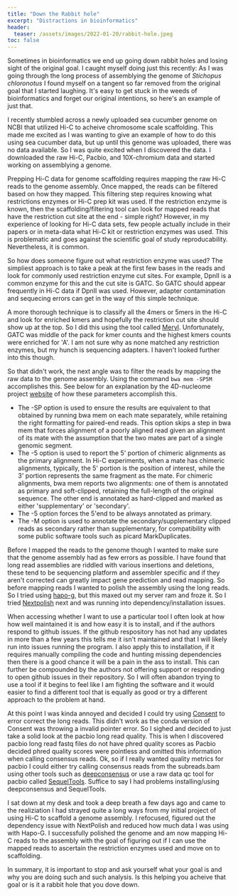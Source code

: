 ```yaml
---
title: "Down the Rabbit hole"
excerpt: "Distractions in bioinformatics"
header:
  teaser: /assets/images/2022-01-20/rabbit-hole.jpeg
toc: false
---
```


Sometimes in bioinformatics we end up going down rabbit holes and losing sight of the original goal. I caught myself doing just this recently: As I was going through the long process of assemblying the genome of *Stichopus chloronotus* I found myself on a tangent so far removed from the original goal that I started laughing. It's easy to get stuck in the weeds of bioinformatics and forget our original intentions, so here's an example of just that. 

I recently stumbled across a newly uploaded sea cucumber genome on NCBI that utilized Hi-C to acheive chromosome scale scaffolding. This made me excited as I was wanting to give an example of how to do this using sea cucumber data, but up until this genome was uploaded, there was no data available. So I was quite excited when I discovered the data. I downloaded the raw Hi-C, Pacbio, and 10X-chromium data and started  working on assemblying a genome. 

Prepping Hi-C data for genome scaffolding requires mapping the raw Hi-C reads to the genome assembly. Once mapped, the reads can be filtered based on how they mapped. This filtering step requires knowing what restrictions enzymes or Hi-C prep kit was used. If the restriction enzyme is known, then the scaffolding/filtering tool can look for mapped reads that have the restriction cut site at the end - simple right? However, in my experience of looking for Hi-C data sets, few people actually include in their papers or in meta-data what Hi-C kit or restriction enzymes was used. This is problematic and goes against the scientific goal of study reproducability. Nevertheless, it is common. 

So how does someone figure out what restriction enzyme was used? The simpliest approach is to take a peak at the first few bases in the reads and look for commonly used restriction enzyme cut sites. For example, DpnII is a common enzyme for this and the cut site is GATC. So GATC should appear frequently in Hi-C data if DpnII was used. However, adapter contamination and sequecing errors can get in the way of this simple technique. 

A more thorough technique is to classify all the 4mers or 5mers in the Hi-C and look for enriched kmers and hopefully the restriction cut site should show up at the top. So I did this using the tool called [Meryl](https://github.com/marbl/meryl). Unfortunately, GATC was middle of the pack for kmer counts and the highest kmers counts were enriched for 'A'. I am not sure why as none matched any restriction enzymes, but my hunch is sequencing adapters. I haven't looked further into this though.

So that didn't work, the next angle was to filter the reads by mapping the raw data to the genome assembly. Using the command ```bwa mem -SP5M``` accomplishes this. See below for an explanation by the 4D-nucleome project [website](https://data.4dnucleome.org/resources/data-analysis/hi_c-processing-pipeline) of how these parameters accomplish this. 

- The -SP option is used to ensure the results are equivalent to that obtained by running bwa mem on each mate separately, while retaining the right formatting for paired-end reads. This option skips a step in bwa mem that forces alignment of a poorly aligned read given an alignment of its mate with the assumption that the two mates are part of a single genomic segment.   
- The -5 option is used to report the 5' portion of chimeric alignments as the primary alignment. In Hi-C experiments, when a mate has chimeric alignments, typically, the 5' portion is the position of interest, while the 3' portion represents the same fragment as the mate. For chimeric alignments, bwa mem reports two alignments: one of them is annotated as primary and soft-clipped, retaining the full-length of the original sequence. The other end is annotated as hard-clipped and marked as either 'supplementary' or 'secondary'. 
- The -5 option forces the 5'end to be always annotated as primary.   
- The -M option is used to annotate the secondary/supplementary clipped reads as secondary rather than supplementary, for compatibility with some public software tools such as picard MarkDuplicates.

Before I mapped the reads to the genome though I wanted to make sure that the genome assembly had as few errors as possible. I have found that long read assemblies are riddled with various insertions and deletions, these tend to be sequencing platform and assembler specific and if they aren't corrected can greatly impact gene prediction and read mapping. So before mapping reads I wanted to polish the assembly using the long reads. So I tried using [hapo-g](https://github.com/institut-de-genomique/HAPO-G), but this maxed out my server ram and froze it. So I tried [Nextpolish](https://github.com/Nextomics/NextPolish) next and was running into dependency/installation issues.

When accessing whether I want to use a particular tool I often look at how how well maintained it is and how easy it is to install, and if the authors respond to github issues. If the github respository has not had any updates in more than a few years this tells me it isn't maintained and that I will likely run into issues running the program. I also apply this to installation, if it requires manually compiling the code and hunting missing dependencies then there is a good chance it will be a pain in the ass to install. This can further be compounded by the authors not offering support or responding to open github issues in their repository. So I will often abandon trying to use a tool if it begins to feel like I am fighting the software and it would easier to find a different tool that is equally as good or try a different approach to the problem at hand. 

At this point I was kinda annoyed and decided I could try using [Consent](https://github.com/morispi/CONSENT) to error correct the long reads. This didn't work as the conda version of Consent was throwing a invalid pointer error. So I sighed and decided to just take a solid look at the pacbio long read quality. This is when I discovered pacbio long read fastq files do not have phred quality scores as Pacbio decided phred quality scores were pointless and omitted this information when calling consensus reads. Ok, so if I really wanted quality metrics for pacbio I could either try calling consensus reads from the subreads.bam using other tools such as [deepconsensus](https://github.com/google/deepconsensus) or use a raw data qc tool for pacbio called [SequelTools](https://github.com/ISUgenomics/SequelTools). Suffice to say I had problems installing/using deepconsensus and SequelTools. 

I sat down at my desk and took a deep breath a few days ago and came to the realiziation I had strayed quite a long ways from my initial project of using Hi-C to scaffold a genome assembly. I refocused, figured out the dependency issue with NextPolish and reduced how much data I was using with Hapo-G. I successfully polished the genome and am now mapping Hi-C reads to the assembly with the goal of figuring out if I can use the mapped reads to ascertain the restriction enzymes used and move on to scaffolding. 

In summary, it is important to stop and ask yourself what your goal is and why you are doing such and such analysis. Is this helping you acheive that goal or is it a rabbit hole that you dove down. 
